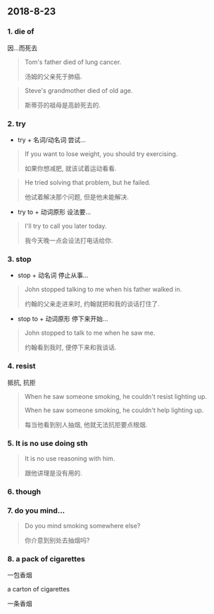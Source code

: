 ## 2018-8-23

### 1. die of

因...而死去

> Tom's father died of lung cancer.
> 
> 汤姆的父亲死于肺癌.

> Steve's grandmother died of old age.
>
> 斯蒂芬的祖母是高龄死去的.

### 2. try

+ try + 名词/动名词     尝试...

> If you want to lose weight, you should try exercising.
> 
> 如果你想减肥, 就该试着运动看看.

> He tried solving that problem, but he failed.
>
> 他试着解决那个问题, 但是他未能解决.

+ try to + 动词原形    设法要...

> I'll try to call you later today.
> 
> 我今天晚一点会设法打电话给你.

### 3. stop

+ stop + 动名词 停止从事...

> John stopped talking to me when his father walked in.
>
> 约翰的父亲走进来时, 约翰就把和我的谈话打住了.

+ stop to + 动词原形 停下来开始...

> John stopped to talk to me when he saw me.
>
> 约翰看到我时, 便停下来和我谈话.

### 4. resist

抵抗, 抗拒

> When he saw someone smoking, he couldn't resist lighting up.
>
> When he saw someone smoking, he couldn't help lighting up.
>
> 每当他看到别人抽烟, 他就无法抗拒要点根烟.

### 5. It is no use doing sth

> It is no use reasoning with him.
> 
> 跟他讲理是没有用的.

### 6. though

### 7. do you mind...

> Do you mind smoking somewhere else?
>
> 你介意到别处去抽烟吗?

### 8. a pack of cigarettes

一包香烟

a carton of cigarettes

一条香烟